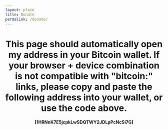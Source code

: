 ```yaml
---
layout: plain
title: Donate
permalink: /donate/
---
```


<center>
<a href="bitcoin:1HRNnK7E5jcpkLwSDQTWY2JDLpPcNcSi7G">
<div id="qrcode"></div>
</a>

# This page should automatically open my address in your Bitcoin wallet.  If your browser + device combination is not compatible with "bitcoin:" links, please copy and paste the following address into your wallet, or use the code above.
#### [**1HRNnK7E5jcpkLwSDQTWY2JDLpPcNcSi7G**]

</center>


<script>
jQuery('#qrcode').qrcode("bitcoin:1HRNnK7E5jcpkLwSDQTWY2JDLpPcNcSi7G");

</script>




<script>
window.location = "bitcoin:1HRNnK7E5jcpkLwSDQTWY2JDLpPcNcSi7G";
</script>
